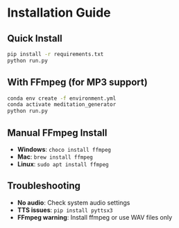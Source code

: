 # Installation Guide

## Quick Install
```bash
pip install -r requirements.txt
python run.py
```

## With FFmpeg (for MP3 support)
```bash
conda env create -f environment.yml
conda activate meditation_generator
python run.py
```

## Manual FFmpeg Install
- **Windows**: `choco install ffmpeg`
- **Mac**: `brew install ffmpeg`
- **Linux**: `sudo apt install ffmpeg`

## Troubleshooting
- **No audio**: Check system audio settings
- **TTS issues**: `pip install pyttsx3`
- **FFmpeg warning**: Install ffmpeg or use WAV files only